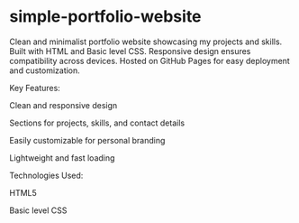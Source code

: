 # simple-portfolio-website
Clean and minimalist portfolio website showcasing my projects and skills. Built with HTML and Basic level CSS. Responsive design ensures compatibility across devices. Hosted on GitHub Pages for easy deployment and customization.

Key Features:

Clean and responsive design

Sections for projects, skills, and contact details

Easily customizable for personal branding

Lightweight and fast loading

Technologies Used:

HTML5

Basic level CSS
